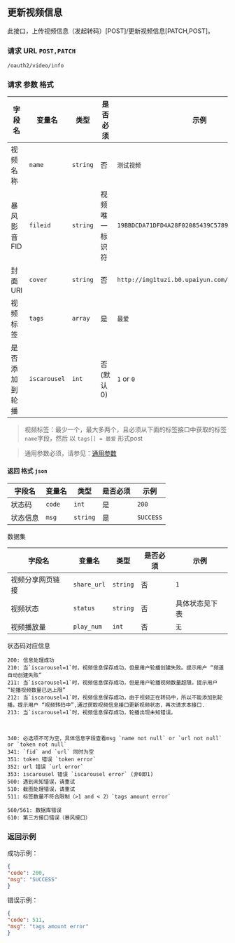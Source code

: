 ## 更新视频信息

此接口，上传视频信息（发起转码）[POST]/更新视频信息[PATCH,POST]。

### 请求 URL `POST,PATCH`

```
/oauth2/video/info
```

### 请求 参数 格式

| 字段名      | 变量名          | 类型         | 是否必须   | 示例                                       |
| -------- | ------------ | ---------- | ------ | ------------------------------------ |
| 视频名称     | `name`       | `string`   | 否      | `测试视频`       |
| 暴风影音FID | `fileid`        | `string`   | 视频唯一标识符   | `19BBDCDA71DFD4A28F02085439C57892` |
| 封面URl    | `cover`      | `string`   | 否      | `http://img1tuzi.b0.upaiyun.com/../78626080.jpg` |
| 视频标签     | `tags`       | `array`    | 是      | `最爱`                   |
| 是否添加到轮播  | `iscarousel` | `int`      | 否(默认0) | `1` or `0`           |

> 视频标签：最少一个，最大多两个，且必须从下面的标签接口中获取的标签`name`字段，然后 以 `tags[] = 最爱` 形式post

> 通用参数必须，请参见：[通用参数](must.md)

#### 返回 格式 `json`

| 字段名  | 变量名    | 类型       | 是否必须 | 示例        |
| ---- | ------ | -------- | ---- | --------- |
| 状态码  | `code` | `int`    | 是    | `200`     |
| 状态信息 | `msg`  | `string` | 是    | `SUCCESS` |


数据集

| 字段名 | 变量名 | 类型 | 是否必须 | 示例 |
| ----- | -------- | -------- | ---- | ----------------- |
| 视频分享网页链接 | `share_url` | `string` | 否 | `1` |
| 视频状态 | `status` | `string` | 否 | 具体状态见下表 |
| 视频播放量 | `play_num` | `int` | 否 | `无` |

状态码对应信息

```
200: 信息处理成功
210: 当`iscarousel=1`时，视频信息保存成功，但是用户轮播创建失败。提示用户 “频道自动创建失败”
211: 当`iscarousel=1`时，视频信息保存成功，但是用户轮播视频数量超限。提示用户 “轮播视频数量已达上限”
212: 当`iscarousel=1`时，视频信息保存成功，由于视频正在转码中，所以不能添加到轮播。提示用户 “视频转码中”,通过获取视频信息接口更新视频状态，再次请求本接口.
213: 当`iscarousel=1`时，视频信息保存成功，轮播出现未知错误。



340: 必选项不可为空，具体信息字段查看msg `name not null` or `url not null` or `token not null`
341: `fid` and `url` 同时为空
351: token 错误 `token error`
352: url 错误 `url error`
353: iscarousel 错误 `iscarousel error` (非0即1)
500: 遇到未知错误，请重试
510: 截图处理错误，请重试
511: 标签数量不符合限制（>1 and < 2）`tags amount error`

560/561: 数据库错误
610: 第三方接口错误（暴风接口）
```

### 返回示例

成功示例：

```json
{
"code": 200,
"msg": "SUCCESS"
}
```

错误示例：

```json
{
"code": 511,
"msg": "tags amount error"
}
```
